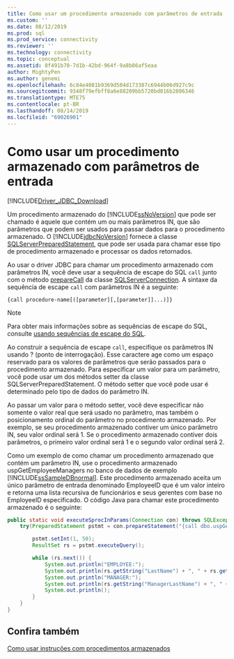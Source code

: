 ```yaml
---
title: Como usar um procedimento armazenado com parâmetros de entrada | Microsoft Docs
ms.custom: ''
ms.date: 08/12/2019
ms.prod: sql
ms.prod_service: connectivity
ms.reviewer: ''
ms.technology: connectivity
ms.topic: conceptual
ms.assetid: 8f491b70-7d1b-42bd-964f-9a8b86af5eaa
author: MightyPen
ms.author: genemi
ms.openlocfilehash: 6c84e4081b9369d504d173387c6944b06d927c9c
ms.sourcegitcommit: 9348f79efbff8a6e88209bb5720bd016b2806346
ms.translationtype: MTE75
ms.contentlocale: pt-BR
ms.lasthandoff: 08/14/2019
ms.locfileid: "69026901"
---
```

# <a name="using-a-stored-procedure-with-input-parameters"></a>Como usar um procedimento armazenado com parâmetros de entrada

[!INCLUDE[Driver_JDBC_Download](../../includes/driver_jdbc_download.md)]

Um procedimento armazenado do [!INCLUDE[ssNoVersion](../../includes/ssnoversion-md.md)] que pode ser chamado é aquele que contém um ou mais parâmetros IN, que são parâmetros que podem ser usados para passar dados para o procedimento armazenado. O [!INCLUDE[jdbcNoVersion](../../includes/jdbcnoversion_md.md)] fornece a classe [SQLServerPreparedStatement](../../connect/jdbc/reference/sqlserverpreparedstatement-class.md), que pode ser usada para chamar esse tipo de procedimento armazenado e processar os dados retornados.

Ao usar o driver JDBC para chamar um procedimento armazenado com parâmetros IN, você deve usar a sequência de escape do SQL `call` junto com o método [prepareCall](../../connect/jdbc/reference/preparecall-method-sqlserverconnection.md) da classe [SQLServerConnection](../../connect/jdbc/reference/sqlserverconnection-class.md). A sintaxe da sequência de escape `call` com parâmetros IN é a seguinte:

`{call procedure-name[([parameter][,[parameter]]...)]}`

> [!NOTE]  
> Para obter mais informações sobre as sequências de escape do SQL, consulte [usando sequências de escape do SQL](../../connect/jdbc/using-sql-escape-sequences.md).

Ao construir a sequência de escape `call`, especifique os parâmetros IN usando ? (ponto de interrogação). Esse caractere age como um espaço reservado para os valores de parâmetros que serão passados para o procedimento armazenado. Para especificar um valor para um parâmetro, você pode usar um dos métodos setter da classe SQLServerPreparedStatement. O método setter que você pode usar é determinado pelo tipo de dados do parâmetro IN.

Ao passar um valor para o método setter, você deve especificar não somente o valor real que será usado no parâmetro, mas também o posicionamento ordinal do parâmetro no procedimento armazenado. Por exemplo, se seu procedimento armazenado contiver um único parâmetro IN, seu valor ordinal será 1. Se o procedimento armazenado contiver dois parâmetros, o primeiro valor ordinal será 1 e o segundo valor ordinal será 2.

Como um exemplo de como chamar um procedimento armazenado que contém um parâmetro IN, use o procedimento armazenado uspGetEmployeeManagers no banco de dados de exemplo [!INCLUDE[ssSampleDBnormal](../../includes/sssampledbnormal_md.md)]. Este procedimento armazenado aceita um único parâmetro de entrada denominado EmployeeID que é um valor inteiro e retorna uma lista recursiva de funcionários e seus gerentes com base no EmployeeID especificado. O código Java para chamar este procedimento armazenado é o seguinte:

```java
public static void executeSprocInParams(Connection con) throws SQLException {  
    try(PreparedStatement pstmt = con.prepareStatement("{call dbo.uspGetEmployeeManagers(?)}"); ) {  

        pstmt.setInt(1, 50);  
        ResultSet rs = pstmt.executeQuery();  

        while (rs.next()) {  
            System.out.println("EMPLOYEE:");  
            System.out.println(rs.getString("LastName") + ", " + rs.getString("FirstName"));  
            System.out.println("MANAGER:");  
            System.out.println(rs.getString("ManagerLastName") + ", " + rs.getString("ManagerFirstName"));  
            System.out.println();  
        }  
    }
}
```

## <a name="see-also"></a>Confira também

[Como usar instruções com procedimentos armazenados](../../connect/jdbc/using-statements-with-stored-procedures.md)
